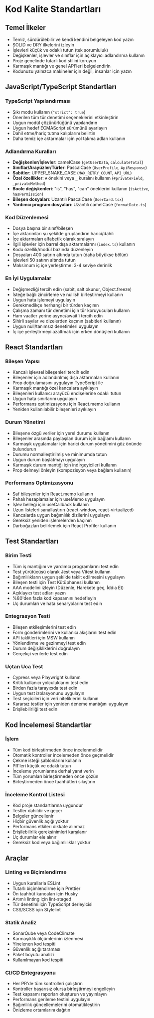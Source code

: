 # Kod Kalite Standartları 

## Temel İlkeler 

- Temiz, sürdürülebilir ve kendi kendini belgeleyen kod yazın 
- SOLID ve DRY ilkelerini izleyin 
- İşlevleri küçük ve odaklı tutun (tek sorumluluk) 
- Değişkenler, işlevler ve sınıflar için açıklayıcı adlandırma kullanın 
- Proje genelinde tutarlı kod stilini koruyun 
- Karmaşık mantığı ve genel API'leri belgelendirin 
- Kodunuzu yalnızca makineler için değil, insanlar için yazın 

## JavaScript/TypeScript Standartları 

### TypeScript Yapılandırması 

- Sıkı modu kullanın (`"strict": true`) 
- Önerilen tüm tür denetimi seçeneklerini etkinleştirin 
- Uygun modül çözünürlüğünü yapılandırın 
- Uygun hedef ECMAScript sürümünü ayarlayın 
- Dahil etme/hariç tutma kalıplarını belirtin 
- Daha temiz içe aktarmalar için yol takma adları kullanın 

### Adlandırma Kuralları 

- **Değişkenler/İşlevler**: camelCase (`getUserData`, `calculateTotal`) 
- **Sınıflar/Arayüzler/Türler**: PascalCase (`UserProfile`, `ApiResponse`) 
- **Sabitler**: UPPER_SNAKE_CASE (`MAX_RETRY_COUNT`, `API_URL`) 
- **Özel özellikler**: `#` önekini veya `_` kuralını kullanın (`#privateField`, `_privateMethod`) 
- **Boole değişkenleri**: "is", "has", "can" öneklerini kullanın (`isActive`, `hasPermission`) 
- **Bileşen dosyaları**: Uzantılı PascalCase (`UserCard.tsx`) 
- **Yardımcı program dosyaları**: Uzantılı camelCase (`formatDate.ts`) 

### Kod Düzenlemesi 

- Dosya başına bir sınıf/bileşen 
- İçe aktarımları şu şekilde gruplandırın harici/dahili 
- İçe aktarmaları alfabetik olarak sıralayın 
- İlgili işlevler için barrel dışa aktarmalarını (`index.ts`) kullanın 
- Kodu özellik/modül bazında düzenleyin 
- Dosyaları 400 satırın altında tutun (daha büyükse bölün) 
- İşlevleri 50 satırın altında tutun 
- Maksimum iç içe yerleştirme: 3-4 seviye derinlik 

### En İyi Uygulamalar 

- Değişmezliği tercih edin (sabit, salt okunur, Object.freeze) 
- İsteğe bağlı zincirleme ve nullish birleştirmeyi kullanın 
- Uygun hata işlemeyi uygulayın 
- Gerekmedikçe herhangi bir türden kaçının 
- Çalışma zamanı tür denetimi için tür koruyucuları kullanın 
- Ham vaatler yerine async/await'i tercih edin 
- Sihirli sayılar ve dizelerden kaçının (sabitleri kullanın) 
- Uygun null/tanımsız denetimleri uygulayın 
- İç içe yerleştirmeyi azaltmak için erken dönüşleri kullanın 

## React Standartları 

### Bileşen Yapısı 

- Kancalı işlevsel bileşenleri tercih edin 
- Bileşenler için adlandırılmış dışa aktarmaları kullanın 
- Prop doğrulamasını uygulayın TypeScript ile
- Karmaşık mantığı özel kancalara ayıklayın
- Bileşenleri kullanıcı arayüzü endişelerine odaklı tutun
- Uygun hata sınırlarını uygulayın
- Performans optimizasyonu için React.memo kullanın
- Yeniden kullanılabilir bileşenleri ayıklayın

### Durum Yönetimi

- Bileşene özgü veriler için yerel durumu kullanın
- Bileşenler arasında paylaşılan durum için bağlamı kullanın
- Karmaşık uygulamalar için harici durum yönetimini göz önünde bulundurun
- Durumu normalleştirilmiş ve minimumda tutun
- Uygun durum başlatmayı uygulayın
- Karmaşık durum mantığı için indirgeyicileri kullanın
- Prop delmeyi önleyin (kompozisyon veya bağlam kullanın)

### Performans Optimizasyonu

- Saf bileşenler için React.memo kullanın
- Pahalı hesaplamalar için useMemo uygulayın
- İşlev belleği için useCallback kullanın
- Uzun listeleri sanallaştırın (react-window, react-virtualized)
- Kancalarda uygun bağımlılık dizilerini uygulayın
- Gereksiz yeniden işlemelerden kaçının
- Darboğazları belirlemek için React Profiler kullanın

## Test Standartları

### Birim Testi

- Tüm iş mantığını ve yardımcı programlarını test edin
- Test yürütücüsü olarak Jest veya Vitest kullanın
- Bağımlılıkların uygun şekilde taklit edilmesini uygulayın
- Bileşen testi için Test Kütüphanesi kullanın
- AAA modelini izleyin (Düzenle, Harekete geç, İddia Et)
- Açıklayıcı test adları yazın
- %80'den fazla kod kapsamını hedefleyin
- Uç durumları ve hata senaryolarını test edin

### Entegrasyon Testi

- Bileşen etkileşimlerini test edin
- Form gönderimlerini ve kullanıcı akışlarını test edin
- API taklitleri için MSW kullanın
- Yönlendirme ve gezinmeyi test edin
- Durum değişikliklerini doğrulayın
- Gerçekçi verilerle test edin

### Uçtan Uca Test

- Cypress veya Playwright kullanın
- Kritik kullanıcı yolculuklarını test edin
- Birden fazla tarayıcıda test edin
- Uygun test izolasyonunu uygulayın
- Test seçicileri için veri niteliklerini kullanın
- Kararsız testler için yeniden deneme mantığını uygulayın
- Erişilebilirliği test edin

## Kod İncelemesi Standartlar 

### İşlem 

- Tüm kod birleştirmeden önce incelenmelidir 
- Otomatik kontroller incelemeden önce geçmelidir 
- Çekme isteği şablonlarını kullanın 
- PR'leri küçük ve odaklı tutun 
- İnceleme yorumlarına derhal yanıt verin 
- Tüm yorumları birleştirmeden önce çözün 
- Birleştirmeden önce taahhütleri sıkıştırın 

### İnceleme Kontrol Listesi 

- Kod proje standartlarına uygundur 
- Testler dahildir ve geçer 
- Belgeler güncellenir 
- Hiçbir güvenlik açığı yoktur 
- Performans etkileri dikkate alınmaz 
- Erişilebilirlik gereksinimleri karşılanır 
- Uç durumlar ele alınır 
- Gereksiz kod veya bağımlılıklar yoktur 

## Araçlar 

### Linting ve Biçimlendirme 

- Uygun kurallarla ESLint 
- Tutarlı biçimlendirme için Prettier 
- Ön taahhüt kancaları için Husky 
- Artımlı linting için lint-staged 
- Tür denetimi için TypeScript derleyicisi 
- CSS/SCSS için Stylelint 

### Statik Analiz 

- SonarQube veya CodeClimate 
- Karmaşıklık ölçümlerinin izlenmesi 
- Yinelenen kod tespiti 
- Güvenlik açığı taraması 
- Paket boyutu analizi 
- Kullanılmayan kod tespiti 

### CI/CD Entegrasyonu 

- Her PR'de tüm kontrolleri çalıştırın 
- Kontroller başarısız olursa birleştirmeyi engelleyin 
- Test kapsamı raporları oluşturun ve yayınlayın 
- Performans gerileme testini uygulayın 
- Bağımlılık güncellemelerini otomatikleştirin 
- Önizleme ortamlarını dağıtın